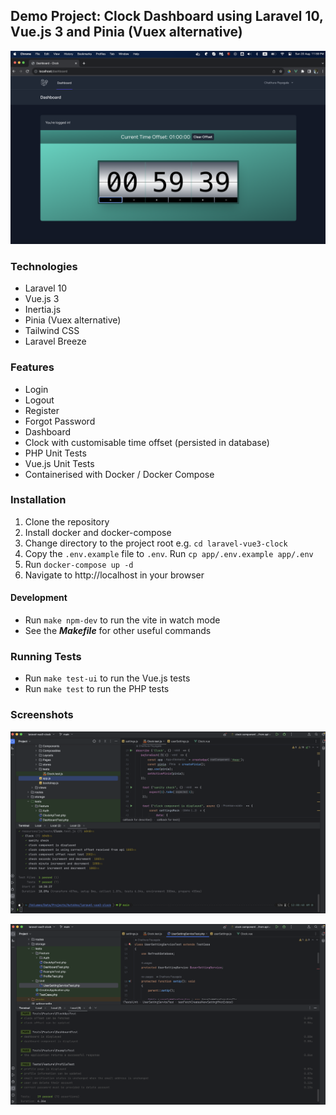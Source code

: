 ## Demo Project: Clock Dashboard using Laravel 10, Vue.js 3 and Pinia (Vuex alternative)

![Dashboard](images/dashboard.png)

### Technologies

- Laravel 10
- Vue.js 3
- Inertia.js
- Pinia (Vuex alternative)
- Tailwind CSS
- Laravel Breeze

### Features

- Login
- Logout
- Register
- Forgot Password
- Dashboard
- Clock with customisable time offset (persisted in database)
- PHP Unit Tests
- Vue.js Unit Tests
- Containerised with Docker / Docker Compose

### Installation

1. Clone the repository
2. Install docker and docker-compose
3. Change directory to the project root e.g. `cd laravel-vue3-clock`
4. Copy the `.env.example` file to `.env`. Run `cp app/.env.example app/.env`
4. Run `docker-compose up -d`
5. Navigate to http://localhost in your browser

#### Development

- Run `make npm-dev` to run the vite in watch mode
- See the ***Makefile*** for other useful commands

### Running Tests

- Run `make test-ui` to run the Vue.js tests
- Run `make test` to run the PHP tests

### Screenshots

![UI Tests](images/ui-tests.png)

![PHP Tests](images/php-tests.png)
